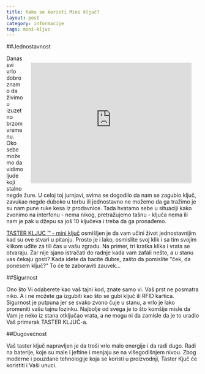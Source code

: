 ```yaml
---
title: Kako se koristi Mini ključ?
layout: post
category: informacije
tags: mini-kljuc 
---
```


##Jednostavnost

<div class="vendor" style="float:right;margin: 20px">
<iframe width="420" height="315" src="http://www.youtube.com/embed/A-4Hlwako5A?rel=0" frameborder="0" allowfullscreen></iframe>
</div>

Danas svi vrlo dobro znamo da živimo u izuzetno brzom vremenu. 
Oko sebe možemo da vidimo ljude koji stalno negde žure. U celoj toj jurnjavi, svima se dogodilo da nam se zagubio ključ, zavukao negde duboko u torbu ili jednostavno ne možemo da ga tražimo je su nam pune ruke kesa iz prodavnice. Tada hvatamo sebe u situaciji kako zvonimo na interfonu - nema nikog, pretražujemo tašnu - ključa nema ili nam je pak u džepu sa još 10 ključeva i treba da ga pronađemo.

  [TASTER KLJUC &trade; - mini ključ](/proizvodi/mini-kljuc) osmišljen je da vam učini život jednostavnijim kad su ove stvari u pitanju. Prosto je i lako, osmislite svoj klik i sa tim svojim klikom uđite za tili čas u vašu zgradu. Na primer, tri kratka klika i vrata se otvaraju. Zar nije sjano istračati do radnje kada vam zafali nešto, a u stanu vas čekaju gosti? Kada idete da bacite đubre, zašto da pomislite "ček, da ponesem ključ?" To će te zaboraviti zauvek...

##Sigurnost

Ono što Vi odaberete kao vaš tajni kod, znate samo vi. Vaš prst ne posmatra niko. A i ne možete ga izgubiti kao što se gubi ključ ili RFID kartica. Sigurnost je putpuna jer se svako zvono čuje u stanu, a vrlo je lako promeniti vašu tajnu lozinku. Najbolje od svega je to što komšije misle da Vam je neko iz stana otključao vrata, a ne mogu ni da zamisle da je to uradio Vaš primerak TASTER KLJUČ-a.

##Dugovećnost

Vaš taster ključ napravljen je da troši vrlo malo energije i da radi dugo. Radi na baterije, koje su male i jeftine i menjaju se na višegodišnjem nivou. Zbog moderne i pouzdane tehnologije koja se koristi u proizvodnji, Taster Kjuč će koristiti i Vaši unuci.

